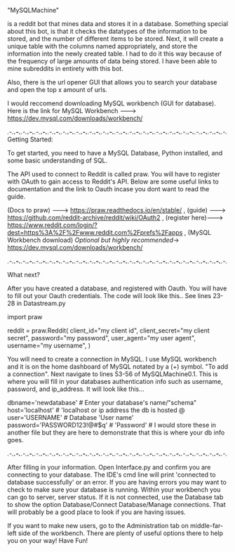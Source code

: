   "MySQLMachine"
  
  is a reddit bot that mines data and stores it in a database. Something special about this bot, is that it checks the datatypes of the information to be stored, and the number of different items to be stored. Next, it will create a unique table with the columns named appropriately, and store the information into the newly created table. I had to do it this way because of the frequency of large amounts of data being stored. I have been able to mine subreddits in entirety with this bot.

Also, there is the url opener GUI that allows you to search your database and open the top x amount of urls.                                    

I would reccomend downloading MySQL workbench (GUI for database). Here is the link for MySQL Workbench ---> https://dev.mysql.com/downloads/workbench/                 

_.-.__.-.__.-.__.-.__.-.__.-.__.-.__.-.__.-.__.-.__.-.__.-.__.-.__.-.__.-.__.-.__.-.__.-.__.-.__.-.__.-.__.-.__.-.__.-.__.-.__.-.__.-.__.-.__.-.__.-.__.-.__.-.__.-._
Getting Started:

  To get started, you need to have a MySQL Database, Python installed, and some basic understanding of SQL.                                                

The API used to connect to Reddit is called praw. You will have to register with OAuth to gain access to Reddit's API. Below are some useful links to documentation and the link to Oauth incase you dont want to read the guide.

(Docs to praw) ---> https://praw.readthedocs.io/en/stable/ ,
(guide)        --->  https://github.com/reddit-archive/reddit/wiki/OAuth2  ,
(register here)---> https://www.reddit.com/login/?dest=https%3A%2F%2Fwww.reddit.com%2Fprefs%2Fapps ,
(MySQL Workbench download) *Optional but highly recommended*->  https://dev.mysql.com/downloads/workbench/


_.-.__.-.__.-.__.-.__.-.__.-.__.-.__.-.__.-.__.-.__.-.__.-.__.-.__.-.__.-.__.-.__.-.__.-.__.-.__.-.__.-.__.-.__.-.__.-.__.-.__.-.__.-.__.-.__.-.__.-.__.-.__.-.__.-._

What next?

  After you have created a database, and registered with Oauth. You will have to fill out your Oauth credentials. The code will look like this..
  See lines 23-28 in Datastream.py
  
  import praw

reddit = praw.Reddit(
    client_id="my client id",
    client_secret="my client secret",
    password="my password",
    user_agent="my user agent",
    username="my username",
)

You will need to create a connection in MySQL. I use MySQL workbench and it is on the home dashboard of MySQL notated by a (+) symbol. "To add a connection".
Next navigate to lines 53-56 of MySQLMachine0.1. This is where you will fill in your databases authentication info such as username, password, and ip_address. It will look like this...


dbname='newdatabase'                #   Enter your database's name/"schema"
host='localhost'                    #   'localhost or ip address the db is hosted @
user='USERNAME'                     #   Database 'User name' 
password='PASSWORD123!@#$q'         #   'Password'
                                    #   I would store these in another file but they are here to demonstrate that this is where your db info goes.

_.-.__.-.__.-.__.-.__.-.__.-.__.-.__.-.__.-.__.-.__.-.__.-.__.-.__.-.__.-.__.-.__.-.__.-.__.-.__.-.__.-.__.-.__.-.__.-.__.-.__.-.__.-.__.-.__.-.__.-.__.-.__.-.__.-._

After filling in your information. Open Interface.py and confirm you are connecting to your database. The IDE's cmd line will print 'connected to database successfully' or an error. If you are having errors you may want to check to make sure your database is running. Within your workbench you can go to server, server status. If it is not connected, use the Database tab to show the option Database/Connect Database/Manage connections. That will probably be a good place to look if you are having issues.

If you want to make new users, go to the Administration tab on middle-far-left side of the workbench. There are plenty of useful options there to help you on your way! 
Have Fun!
